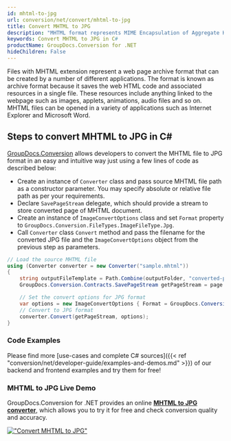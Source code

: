 ```yaml
---
id: mhtml-to-jpg
url: conversion/net/convert/mhtml-to-jpg
title: Convert MHTML to JPG
description: "MHTML format represents MIME Encapsulation of Aggregate HTML with .mhtml extension. Learn how to convert MHTML to JPG file programmatically in C# language using GroupDocs.Conversion for .NET library."
keywords: Convert MHTML to JPG in C#
productName: GroupDocs.Conversion for .NET
hideChildren: False
---
```


Files with MHTML extension represent a web page archive format that can be created by a number of different applications. The format is known as archive format because it saves the web HTML code and associated resources in a single file. These resources include anything linked to the webpage such as images, applets, animations, audio files and so on. MHTML files can be opened in a variety of applications such as Internet Explorer and Microsoft Word.

## Steps to convert MHTML to JPG in C#

[GroupDocs.Conversion](https://products.groupdocs.com/conversion/net) allows developers to convert the MHTML file to JPG format in an easy and intuitive way just using a few lines of code as described below:

* Create an instance of `Converter` class and pass source MHTML file path as a constructor parameter. You may specify absolute or relative file path as per your requirements. 
* Declare `SavePageStream` delegate, which should provide a stream to store converted page of MHTML document.
* Create an instance of `ImageConvertOptions` class and set `Format` property to `GroupDocs.Conversion.FileTypes.ImageFileType.Jpg`.
* Call `Converter` class `Convert` method and pass the filename for the converted JPG file and the `ImageConvertOptions` object from the previous step as parameters.

```csharp
// Load the source MHTML file
using (Converter converter = new Converter("sample.mhtml"))
{
    string outputFileTemplate = Path.Combine(outputFolder, "converted-page-{0}.jpg");
    GroupDocs.Conversion.Contracts.SavePageStream getPageStream = page => new FileStream(string.Format(outputFileTemplate, page), FileMode.Create);

    // Set the convert options for JPG format
    var options = new ImageConvertOptions { Format = GroupDocs.Conversion.FileTypes.ImageFileType.Jpg };   
    // Convert to JPG format
    converter.Convert(getPageStream, options);
}
```

### Code Examples

Please find more [use-cases and complete C# sources]({{< ref "conversion/net/developer-guide/examples-and-demos.md" >}}) of our backend and frontend examples and try them for free!

### MHTML to JPG Live Demo

GroupDocs.Conversion for .NET provides an online [**MHTML to JPG converter**](https://products.groupdocs.app/conversion/mhtml-to-jpg), which allows you to try it for free and check conversion quality and accuracy.

[!["Convert MHTML to JPG"](conversion/net/images/convert-to-jpg/convert-mhtml-to-jpg.png)](https://products.groupdocs.app/conversion/mhtml-to-jpg)